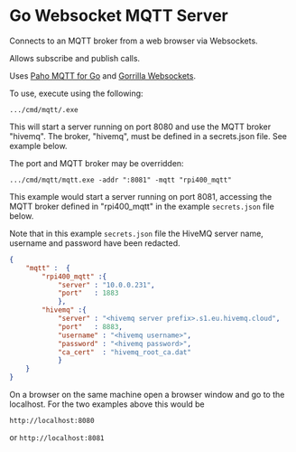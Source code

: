 # Go Websocket MQTT Server

Connects to an MQTT broker from a web browser via Websockets.

Allows subscribe and publish calls.

Uses [Paho MQTT for Go](github.com/eclipse/paho.mqtt.golang) and [Gorrilla Websockets](github.com/gorilla/websocket).

To use, execute using the following:

```.../cmd/mqtt/.exe```

This will start a server running on port 8080 and use the MQTT broker "hivemq". The broker, "hivemq", must be defined in a secrets.json file. See example below. 

The port and MQTT broker may be overridden:

```.../cmd/mqtt/mqtt.exe -addr ":8081" -mqtt "rpi400_mqtt"```

This example would start a server running on port 8081, accessing the MQTT broker defined in "rpi400_mqtt" in the example `secrets.json` file below.

Note that in this example `secrets.json` file the HiveMQ server name, username and password have been redacted.

```json
{
    "mqtt" :  {
        "rpi400_mqtt" :{
            "server" : "10.0.0.231",
            "port"   : 1883
            },    
        "hivemq" :{
            "server" : "<hivemq server prefix>.s1.eu.hivemq.cloud",
            "port"   : 8883,
            "username" : "<hivemq username>",
            "password" : "<hivemq password>",
            "ca_cert"  : "hivemq_root_ca.dat"
            }
    }
}
```

On a browser on the same machine open a browser window and go to the localhost. For the two examples above this would be 

 ```http://localhost:8080``` 

or
```http://localhost:8081```


